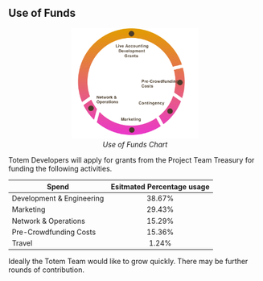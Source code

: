 ## Use of Funds 

<center >
<img src="/_media/use-of-funds.svg" alt="Use of funds chart" width="50%" height="auto">
<figcaption>
<i>Use of Funds Chart</i>
</figcaption>
</center>

Totem Developers will apply for grants from the Project Team Treasury for funding the following activities.

| Spend |Esitmated Percentage usage|
|----------------------------------------------|:------------------------:|
| Development & Engineering                    | 38.67%                   |
| Marketing                                    | 29.43%                   |
| Network & Operations                         | 15.29%                   |
| Pre-Crowdfunding Costs                       | 15.36%                   |
| Travel                                       | 1.24%                    |

Ideally the Totem Team would like to grow quickly. There may be further rounds of contribution.


